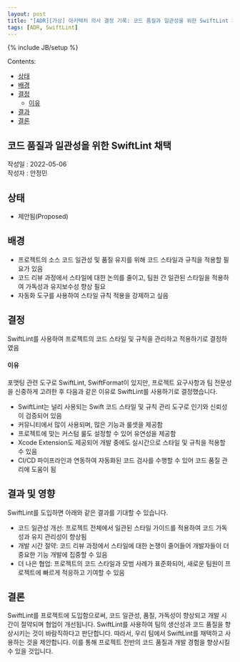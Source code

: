 ```yaml
---
layout: post
title: "[ADR][가상] 아키텍처 의사 결정 기록: 코드 품질과 일관성을 위한 SwiftLint 채택"
tags: [ADR, SwiftLint]
---
```

{% include JB/setup %}

Contents:

* [상태](#status)
* [배경](#context)
* [결정](#decisions)
  * [이유](#rationale)
* [결과](#consequences)
* [결론](#conclusion)

## 코드 품질과 일관성을 위한 SwiftLint 채택

작성일 : 2022-05-06  
작성자 : 안정민

<h2 id="status">상태</h2>

* 제안됨(Proposed)

<h2 id="context">배경</h2>

* 프로젝트의 소스 코드 일관성 및 품질 유지를 위해 코드 스타일과 규칙을 적용할 필요가 있음
* 코드 리뷰 과정에서 스타일에 대한 논의를 줄이고, 팀원 간 일관된 스타일을 적용하여 가독성과 유지보수성 향상 필요
* 자동화 도구를 사용하여 스타일 규칙 적용을 강제하고 싶음

<h2 id="decisions">결정</h2>

SwiftLint를 사용하여 프로젝트의 코드 스타일 및 규칙을 관리하고 적용하기로 결정하였음

<h4 id="rationale">이유</h4>

포맷팅 관련 도구로 SwiftLint, SwiftFormat이 있지만, 프로젝트 요구사항과 팀 전문성을 신중하게 고려한 후 다음과 같은 이유로 SwiftLint를 사용하기로 결정했습니다.

* SwiftLint는 널리 사용되는 Swift 코드 스타일 및 규칙 관리 도구로 인기와 신뢰성이 검증되어 있음
* 커뮤니티에서 많이 사용되며, 많은 기능과 룰셋을 제공함
* 프로젝트에 맞는 커스텀 룰도 설정할 수 있어 유연성을 제공함
* Xcode Extension도 제공되어 개발 중에도 실시간으로 스타일 및 규칙을 적용할 수 있음
* CI/CD 파이프라인과 연동하여 자동화된 코드 검사를 수행할 수 있어 코드 품질 관리에 도움이 됨

<h2 id="consequences">결과 및 영향</h2>

SwiftLint를 도입하면 아래와 같은 결과를 기대할 수 있습니다.

* 코드 일관성 개선: 프로젝트 전체에서 일관된 스타일 가이드를 적용하여 코드 가독성과 유지 관리성이 향상됨
* 개발 시간 절약: 코드 리뷰 과정에서 스타일에 대한 논쟁이 줄어들어 개발자들이 더 중요한 기능 개발에 집중할 수 있음
* 더 나은 협업: 프로젝트의 코드 스타일과 모범 사례가 표준화되어, 새로운 팀원이 프로젝트에 빠르게 적응하고 기여할 수 있음

<h2 id="conclusion">결론</h2>

SwiftLint를 프로젝트에 도입함으로써, 코드 일관성, 품질, 가독성이 향상되고 개발 시간이 절약되며 협업이 개선됩니다. SwiftLint를 사용하여 팀의 생산성과 코드 품질을 향상시키는 것이 바람직하다고 판단합니다. 따라서, 우리 팀에서 SwiftLint를 채택하고 사용하는 것을 제안합니다. 이를 통해 프로젝트 전반의 코드 품질과 개발 경험을 향상시킬 수 있을 것입니다.
